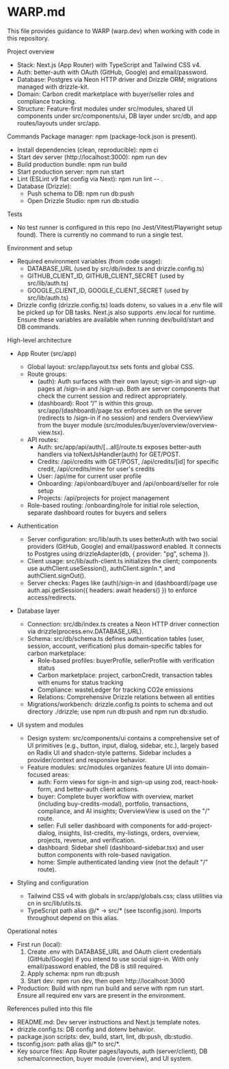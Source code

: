 # WARP.md

This file provides guidance to WARP (warp.dev) when working with code in this repository.

Project overview
- Stack: Next.js (App Router) with TypeScript and Tailwind CSS v4.
- Auth: better-auth with OAuth (GitHub, Google) and email/password.
- Database: Postgres via Neon HTTP driver and Drizzle ORM; migrations managed with drizzle-kit.
- Domain: Carbon credit marketplace with buyer/seller roles and compliance tracking.
- Structure: Feature-first modules under src/modules, shared UI components under src/components/ui, DB layer under src/db, and app routes/layouts under src/app.

Commands
Package manager: npm (package-lock.json is present).
- Install dependencies (clean, reproducible): npm ci
- Start dev server (http://localhost:3000): npm run dev
- Build production bundle: npm run build
- Start production server: npm run start
- Lint (ESLint v9 flat config via Next): npm run lint -- .
- Database (Drizzle):
  - Push schema to DB: npm run db:push
  - Open Drizzle Studio: npm run db:studio

Tests
- No test runner is configured in this repo (no Jest/Vitest/Playwright setup found). There is currently no command to run a single test.

Environment and setup
- Required environment variables (from code usage):
  - DATABASE_URL (used by src/db/index.ts and drizzle.config.ts)
  - GITHUB_CLIENT_ID, GITHUB_CLIENT_SECRET (used by src/lib/auth.ts)
  - GOOGLE_CLIENT_ID, GOOGLE_CLIENT_SECRET (used by src/lib/auth.ts)
- Drizzle config (drizzle.config.ts) loads dotenv, so values in a .env file will be picked up for DB tasks. Next.js also supports .env.local for runtime. Ensure these variables are available when running dev/build/start and DB commands.

High-level architecture
- App Router (src/app)
  - Global layout: src/app/layout.tsx sets fonts and global CSS.
  - Route groups:
    - (auth): Auth surfaces with their own layout; sign-in and sign-up pages at /sign-in and /sign-up. Both are server components that check the current session and redirect appropriately.
    - (dashboard): Root “/” is within this group. src/app/(dashboard)/page.tsx enforces auth on the server (redirects to /sign-in if no session) and renders OverviewView from the buyer module (src/modules/buyer/overview/overview-view.tsx).
  - API routes:
    - Auth: src/app/api/auth/[...all]/route.ts exposes better-auth handlers via toNextJsHandler(auth) for GET/POST.
    - Credits: /api/credits with GET/POST, /api/credits/[id] for specific credit, /api/credits/mine for user's credits
    - User: /api/me for current user profile
    - Onboarding: /api/onboard/buyer and /api/onboard/seller for role setup
    - Projects: /api/projects for project management
  - Role-based routing: /onboarding/role for initial role selection, separate dashboard routes for buyers and sellers

- Authentication
  - Server configuration: src/lib/auth.ts uses betterAuth with two social providers (GitHub, Google) and email/password enabled. It connects to Postgres using drizzleAdapter(db, { provider: "pg", schema }).
  - Client usage: src/lib/auth-client.ts initializes the client; components use authClient.useSession(), authClient.signIn.*, and authClient.signOut().
  - Server checks: Pages like (auth)/sign-in and (dashboard)/page use auth.api.getSession({ headers: await headers() }) to enforce access/redirects.

- Database layer
  - Connection: src/db/index.ts creates a Neon HTTP driver connection via drizzle(process.env.DATABASE_URL).
  - Schema: src/db/schema.ts defines authentication tables (user, session, account, verification) plus domain-specific tables for carbon marketplace:
    - Role-based profiles: buyerProfile, sellerProfile with verification status
    - Carbon marketplace: project, carbonCredit, transaction tables with enums for status tracking
    - Compliance: wasteLedger for tracking CO2e emissions
    - Relations: Comprehensive Drizzle relations between all entities
  - Migrations/workbench: drizzle.config.ts points to schema and out directory ./drizzle; use npm run db:push and npm run db:studio.

- UI system and modules
  - Design system: src/components/ui contains a comprehensive set of UI primitives (e.g., button, input, dialog, sidebar, etc.), largely based on Radix UI and shadcn-style patterns. Sidebar includes a provider/context and responsive behavior.
  - Feature modules: src/modules organizes feature UI into domain-focused areas:
    - auth: Form views for sign-in and sign-up using zod, react-hook-form, and better-auth client actions.
    - buyer: Complete buyer workflow with overview, market (including buy-credits-modal), portfolio, transactions, compliance, and AI insights; OverviewView is used on the "/" route.
    - seller: Full seller dashboard with components for add-project-dialog, insights, list-credits, my-listings, orders, overview, projects, revenue, and verification.
    - dashboard: Sidebar shell (dashboard-sidebar.tsx) and user button components with role-based navigation.
    - home: Simple authenticated landing view (not the default "/" route).

- Styling and configuration
  - Tailwind CSS v4 with globals in src/app/globals.css; class utilities via cn in src/lib/utils.ts.
  - TypeScript path alias @/* → src/* (see tsconfig.json). Imports throughout depend on this alias.

Operational notes
- First run (local):
  1) Create .env with DATABASE_URL and OAuth client credentials (GitHub/Google) if you intend to use social sign-in. With only email/password enabled, the DB is still required.
  2) Apply schema: npm run db:push
  3) Start dev: npm run dev, then open http://localhost:3000
- Production: Build with npm run build and serve with npm run start. Ensure all required env vars are present in the environment.

References pulled into this file
- README.md: Dev server instructions and Next.js template notes.
- drizzle.config.ts: DB config and dotenv behavior.
- package.json scripts: dev, build, start, lint, db:push, db:studio.
- tsconfig.json: path alias @/* to src/*.
- Key source files: App Router pages/layouts, auth (server/client), DB schema/connection, buyer module (overview), and UI system.
